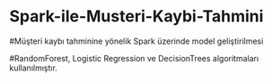 # Spark-ile-Musteri-Kaybi-Tahmini

#Müşteri kaybı tahminine yönelik Spark üzerinde model geliştirilmesi

#RandomForest, Logistic Regression ve DecisionTrees algoritmaları kullanılmıştır.

